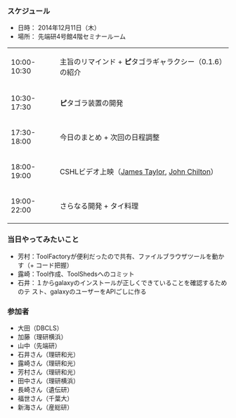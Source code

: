 ### スケジュール

-   日時： 2014年12月11日（木）
-   場所： 先端研4号館4階セミナールーム

<table>
<tbody>
<tr class="odd">
<td><p>10:00-10:30</p></td>
<td><p>主旨のリマインド + <strong>ピ</strong>タゴラギャラクシー（0.1.6）の紹介</p></td>
</tr>
<tr class="even">
<td><p>10:30-17:30</p></td>
<td><p><strong>ピ</strong>タゴラ装置の開発</p></td>
</tr>
<tr class="odd">
<td><p>17:30-18:00</p></td>
<td><p>今日のまとめ + 次回の日程調整</p></td>
</tr>
<tr class="even">
<td><p>18:00-19:00</p></td>
<td><p>CSHLビデオ上映（<a href="https://wiki.galaxyproject.org/Documents/Presentations?action=AttachFile&amp;do=view&amp;target=2014_Taylor_BioData_Scaling.pdf">James Taylor</a>, <a href="https://wiki.galaxyproject.org/Documents/Presentations?action=AttachFile&amp;do=view&amp;target=2014_Chilton_BioDataDocker.pdf">John Chilton</a>）</p></td>
</tr>
<tr class="odd">
<td><p>19:00-22:00</p></td>
<td><p>さらなる開発 + タイ料理<br />
</p></td>
</tr>
</tbody>
</table>

### 当日やってみたいこと

-   芳村：ToolFactoryが便利だったので共有、ファイルブラウザツールを動かす（+ コード把握）
-   露崎：Tool作成、ToolShedsへのコミット
-   石井：１からgalaxyのインストールが正しくできていることを確認するためのテ スト、galaxyのユーザーをAPIごしに作る

### 参加者

-   大田（DBCLS）
-   加藤（理研横浜）
-   山中（先端研）
-   石井さん（理研和光）
-   露崎さん（理研和光）
-   芳村さん（理研和光）
-   田中さん（理研横浜）
-   長崎さん（遺伝研）
-   福世さん（千葉大）
-   新海さん（産総研）
